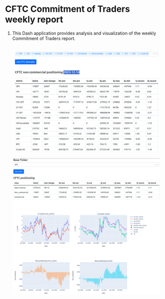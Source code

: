 # CFTC Commitment of Traders weekly report
<ol>
  <li>This Dash application provides analysis and visualization of the weekly Commitment of Traders report.</li>
  <br>
  <p align="center">
    <img src="/img/datatable.png" width="750">
  </p>

  <p align="center">
    <img src="/img/graphs.png" width="750">
  </p>
</ol>
